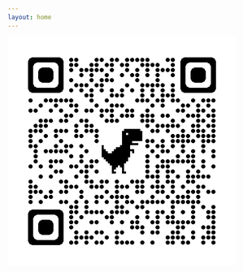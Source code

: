 ```yaml
---
layout: home
---
```


<img src="https://raw.githubusercontent.com/swingin-uke/swingin-uke.github.io/master/qrcode.png"> 

